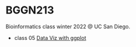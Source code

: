 # BGGN213
Bioinformatics class winter 2022 @ UC San Diego.

- class 05 [Data Viz with ggplot](https://github.com/d1pant/BGGN213/blob/main/class05/class05.pdf)
